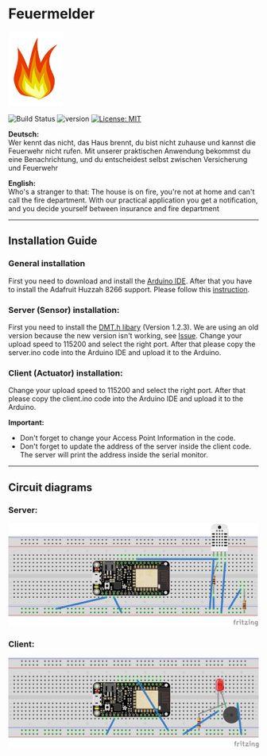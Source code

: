 # Feuermelder
<img src="https://raw.githubusercontent.com/kaiherrman/Feuermelder/master/logo.png" alt="" style="max-width:100%" width="auto" height="150">

![Build Status](https://travis-ci.org/dwyl/esta.svg?branch=master)
![version](https://img.shields.io/badge/version-1.0.0-blue.svg?maxAge=2592000)
[![License: MIT](https://img.shields.io/badge/License-MIT-yellow.svg)](https://opensource.org/licenses/MIT)  

<b>Deutsch:</b><br>
Wer kennt das nicht, das Haus brennt, du bist nicht zuhause und kannst die Feuerwehr nicht rufen.
Mit unserer praktischen Anwendung bekommst du eine Benachrichtung, und du entscheidest selbst zwischen Versicherung und Feuerwehr

<b>English:</b><br>
Who's a stranger to that: The house is on fire, you're not at home and can't call the fire department.
With our practical application you get a notification, and you decide yourself between insurance and fire department

---

## Installation Guide

### General installation
First you need to download and install the [Arduino IDE](https://www.arduino.cc/en/Main/Software).
After that you have to install the Adafruit Huzzah 8266 support. Please follow this [instruction](https://arduino-esp8266.readthedocs.io/en/latest/installing.html).

### Server (Sensor) installation: 
First you need to install the [DMT.h libary](https://github.com/adafruit/DHT-sensor-library) (Version 1.2.3).
We are using an old version because the new version isn't working, see [Issue](https://github.com/adafruit/DHT-sensor-library/issues/62 ).
Change your upload speed to 115200 and select the right port.
After that please copy the server.ino code into the Arduino IDE and upload it to the Arduino.

### Client (Actuator) installation:
Change your upload speed to 115200 and select the right port.
After that please copy the client.ino code into the Arduino IDE and upload it to the Arduino. 

<b>Important:</b> 
- Don't forget to change your Access Point Information in the code.
- Don't forget to update the address of the server inside the client code. The server will print the address inside the serial monitor.

---

## Circuit diagrams 

### Server: 
![alt text](https://raw.githubusercontent.com/kaiherrman/Feuermelder/master/Feuermelder_server_circuit_diagram.png)

### Client: 
![alt text](https://raw.githubusercontent.com/kaiherrman/Feuermelder/master/Feuermelder_client_circuit_diagram.png)
